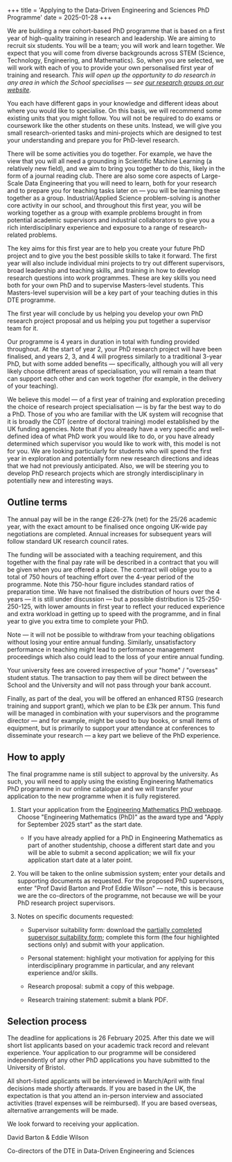 +++
title = 'Applying to the Data-Driven Engineering and Sciences PhD Programme'
date = 2025-01-28
+++

We are building a new cohort-based PhD
programme that is based on a first year of high-quality training in
research and leadership. We are aiming to recruit six students. You will
be a team; you will work and learn together. We expect that you will
come from diverse backgrounds across STEM (Science, Technology,
Engineering, and Mathematics). So, when you are selected, we will work
with each of you to provide your own personalised first year of training
and research. *This will open up the opportunity to do research in any
area in which the School specialises — see [our research groups on our
website](https://www.bristol.ac.uk/science-engineering/schools/eng-maths-tech/#research).*

You each have different gaps in your knowledge and different ideas about
where you would like to specialise. On this basis, we will recommend
some existing units that you might follow. You will not be required to
do exams or coursework like the other students on these units. Instead,
we will give you small research-oriented tasks and mini-projects which
are designed to test your understanding and prepare you for PhD-level
research.

There will be some activities you do together. For example, we have the
view that you will all need a grounding in Scientific Machine Learning
(a relatively new field), and we aim to bring you together to do this,
likely in the form of a journal reading club. There are also some core
aspects of Large-Scale Data Engineering that you will need to learn,
both for your research and to prepare you for teaching tasks later on —
you will be learning these together as a group. Industrial/Applied
Science problem-solving is another core activity in our school, and
throughout this first year, you will be working together as a group with
example problems brought in from potential academic supervisors and
industrial collaborators to give you a rich interdisciplinary experience
and exposure to a range of research-related problems.

The key aims for this first year are to help you create your future PhD
project and to give you the best possible skills to take it forward. The
first year will also include individual mini projects to try out
different supervisors, broad leadership and teaching skills, and
training in how to develop research questions into work programmes.
These are key skills you need both for your own PhD and to supervise
Masters-level students. This Masters-level supervision will be a key
part of your teaching duties in this DTE programme.


The first year will conclude by us helping you develop your own PhD
research project proposal and us helping you put together a supervisor
team for it.


Our programme is 4 years in duration in total with funding provided
throughout. At the start of year 2, your PhD research project will have
been finalised, and years 2, 3, and 4 will progress similarly to a
traditional 3-year PhD, but with some added benefits — specifically,
although you will all very likely choose different areas of
specialisation, you will remain a team that can support each other and
can work together (for example, in the delivery of your teaching).

We believe this model — of a first year of training and exploration
preceding the choice of research project specialisation — is by far the
best way to do a PhD. Those of you who are familiar with the UK system
will recognise that it is broadly the CDT (centre of doctoral training)
model established by the UK funding agencies. Note that if you already
have a very specific and well-defined idea of what PhD work you would
like to do, or you have already determined which supervisor you would
like to work with, this model is not for you. We are looking
particularly for students who will spend the first year in exploration
and potentially form new research directions and ideas that we had not
previously anticipated. Also, we will be steering you to develop PhD
research projects which are strongly interdisciplinary in potentially
new and interesting ways.

## Outline terms

The annual pay will be in the range
£26-27k (net) for the 25/26 academic year, with the exact amount to be
finalised once ongoing UK-wide pay negotiations are completed. Annual
increases for subsequent years will follow standard UK research council
rates.

The funding will be associated with a
teaching requirement, and this together with the final pay rate will be
described in a contract that you will be given when you are offered a
place. The contract will oblige you to a total of 750 hours of teaching
effort over the 4-year period of the programme. Note this 750-hour
figure includes standard ratios of preparation time. We have not
finalised the distribution of hours over the 4 years — it is still
under discussion — but a possible distribution is 125-250-250-125, with
lower amounts in first year to reflect your reduced experience and extra
workload in getting up to speed with the programme, and in final year to
give you extra time to complete your PhD.

Note — it will not be possible to withdraw from your teaching
obligations without losing your entire annual funding. Similarly,
unsatisfactory performance in teaching might lead to performance
management proceedings which also could lead to the loss of your entire
annual funding.

Your university fees are covered irrespective of your "home" /
"overseas" student status. The transaction to pay them will be direct
between the School and the University and will not pass through your
bank account.

Finally, as part of the deal, you will be offered an enhanced RTSG
(research training and support grant), which we plan to be £3k per
annum. This fund will be managed in combination with your supervisors
and the programme director — and for example, might be used to buy
books, or small items of equipment, but is primarily to support your
attendance at conferences to disseminate your research — a key part we
believe of the PhD experience.

## How to apply

The final programme name is still subject to approval by the university.
As such, you will need to apply using the existing Engineering
Mathematics PhD programme in our online catalogue and we will transfer
your application to the new programme when it is fully registered.

1.  Start your application from the [Engineering Mathematics PhD
    webpage](https://www.bristol.ac.uk/study/postgraduate/research/engineering-mathematics/).
    Choose "Engineering Mathematics (PhD)" as the award type and "Apply
    for September 2025 start" as the start date.

    -   If you have already applied for a PhD in Engineering Mathematics
        as part of another studentship, choose a different start date
        and you will be able to submit a second application; we will fix
        your application start date at a later point.

2.  You will be taken to the online submission system; enter your
    details and supporting documents as requested. For the proposed PhD
    supervisors, enter "Prof David Barton and Prof Eddie Wilson" —
    note, this is because we are the co-directors of the programme, not
    because we will be your PhD research project supervisors.

3.  Notes on specific documents requested:

    -   Supervisor suitability form: download the [partially completed supervisor suitability form](/ddes-dte/assets/supervisor-suitability-form.docx); complete this form (the four
        highlighted sections only) and submit with your application. 

    -   Personal statement: highlight your motivation for applying for
        this interdisciplinary programme in particular, and any relevant
        experience and/or skills.

    -   Research proposal: submit a copy of this webpage.

    -   Research training statement: submit a blank PDF.

## Selection process

The deadline for applications is 26 February 2025. After this date we
will short list applicants based on your academic track record and
relevant experience. Your application to our programme will be
considered independently of any other PhD applications you have
submitted to the University of Bristol.

All short-listed applicants will be interviewed in March/April with
final decisions made shortly afterwards. If you are based in the UK, the
expectation is that you attend an in-person interview and associated
activities (travel expenses will be reimbursed). If you are based
overseas, alternative arrangements will be made.

We look forward to receiving your application.

David Barton & Eddie Wilson

Co-directors of the DTE in Data-Driven Engineering and Sciences

